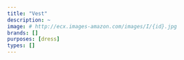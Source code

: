 ```yaml
---
title: "Vest"
description: ~
image: # http://ecx.images-amazon.com/images/I/{id}.jpg
brands: []
purposes: [dress]
types: []
---
```

